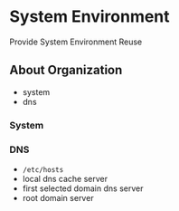 # System Environment

Provide System Environment Reuse

## About Organization

- system
- dns


### System

### DNS

- `/etc/hosts`
- local dns cache server
- first selected domain dns server
- root domain server



